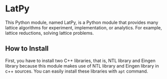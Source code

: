 # LatPy

This Python module, named LatPy, is a Python module that provides many lattice algorithms for experiment, implementation, or analytics. For example, lattice reductions, solving lattice problems.

## How to Install

First, you have to install two C++ libraries, that is, NTL library and Eingen library because this module makes use of NTL library and Eingen library in c++ sources.
You can easily install these libraries with ``apt`` command.
